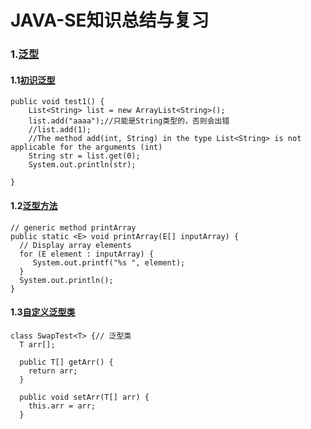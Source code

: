 # JAVA-SE知识总结与复习

### 1.[泛型](https://github.com/DaCang/JAVA-SE/tree/master/JAVA%20SE01)
#### 1.1[初识泛型](https://github.com/DaCang/JAVA-SE/blob/master/JAVA%20SE01/src/com/generic/Demo1.java)
	public void test1() {
		List<String> list = new ArrayList<String>();
		list.add("aaaa");//只能是String类型的，否则会出错
		//list.add(1);
		//The method add(int, String) in the type List<String> is not applicable for the arguments (int)
		String str = list.get(0);
		System.out.println(str);

	}

#### 1.2[泛型方法](https://github.com/DaCang/JAVA-SE/blob/master/JAVA%20SE01/src/com/generic/GenericMethodTest.java)
	// generic method printArray                         
	public static <E> void printArray(E[] inputArray) {
	  // Display array elements              
	  for (E element : inputArray) {
	     System.out.printf("%s ", element);
	  }
	  System.out.println();
	}

#### 1.3[自定义泛型类](https://github.com/DaCang/JAVA-SE/blob/master/JAVA%20SE01/src/com/generic/Swap.java)
	class SwapTest<T> {// 泛型类
	  T arr[];

	  public T[] getArr() {
		return arr;
	  }

	  public void setArr(T[] arr) {
		this.arr = arr;
	  }
